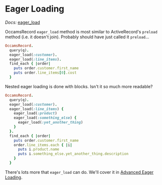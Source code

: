 # Eager Loading

*Docs:* [eager_load](https://www.rubydoc.info/gems/occams-record/OccamsRecord%2FEagerLoaders%2FBuilder:eager_load)

OccamsRecord `eager_load` method is most similar to ActiveRecord's `preload` method (i.e. it doesn't join). Probably should have just called it `preload`...

```ruby
OccamsRecord.
  query(q).
  eager_load(:customer).
  eager_load(:line_items).
  find_each { |order|
    puts order.customer.first_name
    puts order.line_items[0].cost
  }
```

Nested eager loading is done with blocks. Isn't it so much more readable?

```ruby
OccamsRecord.
  query(q).
  eager_load(:customer).
  eager_load(:line_items) {
    eager_load(:product)
    eager_load(:something_else) {
      eager_load(:yet_another_thing)
    }
  }.
  find_each { |order|
    puts order.customer.first_name
    order.line_items.each { |i|
      puts i.product.name
      puts i.something_else.yet_another_thing.description
    }
  }
```

There's lots more that `eager_load` can do. We'll cover it in [Advanced Eager Loading](../advanced/eager-loading.md).
